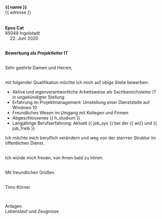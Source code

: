 **{{ name }}**  
{{ adresse }}  
&nbsp;  
&nbsp;  
**Epos Cat**  
85049 Ingolstadt  
&nbsp;
&nbsp;
22. Juni 2020  
&nbsp;

**Bewerbung als Projektleiter IT**  
&nbsp;  

Sehr geehrte Damen und Herren,

&nbsp;  
mit folgender Qualifikation möchte ich mich auf obige Stelle bewerben:  

- Aktive und eigenverantwortliche Arbeitsweise als Sachbereichsleiter IT in ungekündigter Stellung
- Erfahrung im Projektmanagement: Umstellung einer Dienststelle auf Windows 10
- Freundliches Wesen im Umgang mit Kollegen und Firmen
- Abgeschlossenes {{ h_studium }}
- Langjährige Berufserfahrung: Aktuell {{ job_sys }} bei der {{ an}} und {{ job_freib }}
&nbsp;
&nbsp;

Ich möchte mich beruflich verändern und weg von der starrren Struktur im öffentlichen Dienst.  
&nbsp;

Ich würde mich freuen, von Ihnen bald zu hören.  
&nbsp;

Mit freundlichen Grüßen  
&nbsp;

Timo Körner  

&nbsp;
&nbsp;

Anlagen  
Lebenslauf und Zeugnisse
